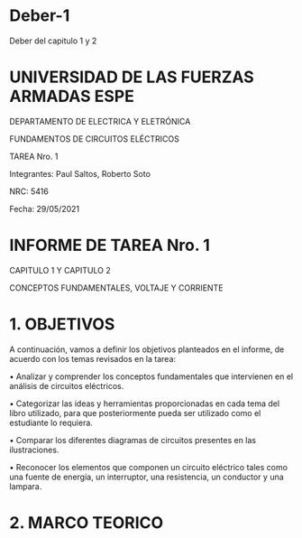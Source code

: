 # Deber-1
Deber del capitulo 1 y 2

# UNIVERSIDAD DE LAS FUERZAS ARMADAS ESPE 

DEPARTAMENTO DE ELECTRICA Y ELETRÓNICA 

 FUNDAMENTOS DE CIRCUITOS ELÉCTRICOS 

 TAREA Nro. 1

 Integrantes: Paul Saltos, Roberto Soto

 NRC: 5416

 Fecha: 29/05/2021

# INFORME DE TAREA Nro. 1

CAPITULO 1 Y CAPITULO 2

CONCEPTOS FUNDAMENTALES, VOLTAJE Y CORRIENTE 

 # 1.	OBJETIVOS 
 
 A continuación, vamos a definir los objetivos planteados en el informe, de acuerdo con los temas revisados en la tarea: 
 
•	Analizar y comprender los conceptos fundamentales que intervienen en el análisis de circuitos eléctricos. 

•	Categorizar las ideas y herramientas proporcionadas en cada tema del libro utilizado, para que posteriormente pueda ser utilizado como el estudiante lo requiera. 

•	Comparar los diferentes diagramas de circuitos presentes en las ilustraciones.

•	Reconocer los elementos que componen un circuito eléctrico tales como una fuente de energía, un interruptor, una resistencia, un conductor y una lampara. 

# 2.	MARCO TEORICO 

